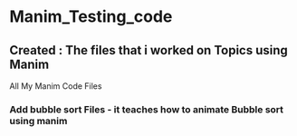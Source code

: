 # Manim_Testing_code
## Created : The files that i worked on Topics using Manim
 All My Manim Code Files

### Add bubble sort Files - it teaches how to animate Bubble sort using manim
